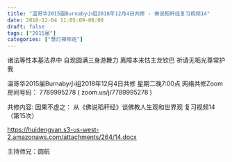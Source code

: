 ```yaml
---
title: "温哥华2015届Burnaby小组2018年12月4日共修 - 佛说稻秆经复习视频14"
date: 2018-12-04 11:05:09-08:00
draft: false
tags: ["2015届"]
categories: ["慧灯禅修班"]
---
```

诸法等性本基法界中 自现圆满三身游舞力
离障本来怙主龙钦巴 祈请无垢光尊常护我

温哥华2015届Burnaby小组2018年12月4日共修
星期二晚7:00点
网络共修Zoom房间号码： 7789995278 ( zoom.us/j/7789995278 )

共修内容:
因果不虚之：
从《佛说稻秆经》谈佛教人生观和世界观 复习视频14（第15次）

 https://huidengvan.s3-us-west-2.amazonaws.com/attachments/264/14.docx

主持师兄：圆航
